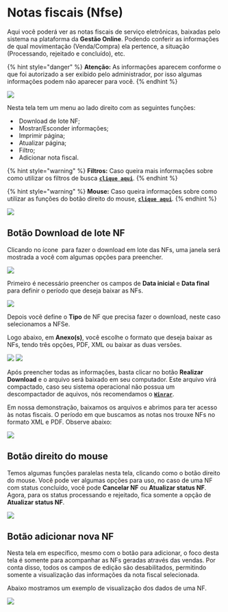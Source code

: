 # Notas fiscais (Nfse)

Aqui você poderá ver as notas fiscais de serviço eletrônicas, baixadas pelo sistema na plataforma da **Gestão Online**. Podendo conferir as informações de qual movimentação (Venda/Compra) ela pertence, a situação (Processando, rejeitado e concluído), etc.

{% hint style="danger" %}
**Atenção:** As informações aparecem conforme o que foi autorizado a ser exibido pelo administrador, por isso algumas informações podem não aparecer para você.
{% endhint %}

![](/erp-v2/assets/funcionalidades/fiscal/aba_nfse.gif)

Nesta tela tem um menu ao lado direito com as seguintes funções:

- <img src="/erp-v2/assets/icon_zip.png" alt="" data-size="line"> Download de lote NF;
- <img src="/erp-v2/assets/icon_exibir.png" alt="" data-size="line"> Mostrar/Esconder informações;
- <img src="/erp-v2/assets/icon_imprimir.png" alt="" data-size="line"> Imprimir página;
- <img src="/erp-v2/assets/icon_atualizar.png" alt="" data-size="line"> Atualizar página;
- <img src="/erp-v2/assets/icon_filtro.png" alt="" data-size="line"> Filtro;
- <img src="/erp-v2/assets/icon_add.png" alt="" data-size="line"> Adicionar nota fiscal.

{% hint style="warning" %}
**Filtros:** Caso queira mais informações sobre como utilizar os filtros de busca [**`clique aqui`**](/erp-v2/primeiro_acesso/filtros.md).
{% endhint %}

{% hint style="warning" %}
**Mouse:** Caso queira informações sobre como utilizar as funções do botão direito do mouse, [**`clique aqui`**](https://docs.gestao.plus/erp-v2/primeiro_acesso/atalhos_internos#menu-botao-direito-do-mouse).
{% endhint %}

![](/erp-v2/assets/funcionalidades/fiscal/aba_nfse_menu.png)

## Botão Download de lote NF

Clicando no ícone <img src="/erp-v2/assets/icon_zip.png" alt="" data-size="line"> para fazer o download em lote das NFs, uma janela será mostrada a você com algumas opções para preencher.

![](/erp-v2/assets/funcionalidades/fiscal/aba_nfse_menu_download.png)

Primeiro é necessário preencher os campos de **Data inicial** e **Data final** para definir o período que deseja baixar as NFs.

![](/erp-v2/assets/funcionalidades/fiscal/aba_nfse_menu_download_data.gif)

Depois você define o **Tipo** de NF que precisa fazer o download, neste caso selecionamos a NFSe.

Logo abaixo, em **Anexo(s)**, você escolhe o formato que deseja baixar as NFs, tendo três opções, PDF, XML ou baixar as duas versões.

![](/erp-v2/assets/funcionalidades/fiscal/aba_nfse_menu_download_tipo.png)
![](/erp-v2/assets/funcionalidades/fiscal/aba_nfse_menu_download_anexos.png)

Após preencher todas as informações, basta clicar no botão **Realizar Download** e o arquivo será baixado em seu computador. Este arquivo virá compactado, caso seu sistema operacional não possua um descompactador de aquivos, nós recomendamos o [**`Winrar`**](https://www.win-rar.com/start.html?&L=9).

Em nossa demonstração, baixamos os arquivos e abrimos para ter acesso às notas fiscais. O período em que buscamos as notas nos trouxe NFs no formato XML e PDF. Observe abaixo:

![](/erp-v2/assets/funcionalidades/fiscal/aba_nfse_menu_download_arquivos.gif)

## Botão direito do mouse

Temos algumas funções paralelas nesta tela, clicando como o botão direito do mouse. Você pode ver algumas opções para uso, no caso de uma NF com status concluído, você pode **Cancelar NF** ou **Atualizar status NF**. Agora, para os status processando e rejeitado, fica somente a opção de **Atualizar status NF**.

![](/erp-v2/assets/funcionalidades/fiscal/aba_nfse_btn_mouse.gif)

## Botão adicionar nova NF

Nesta tela em específico, mesmo com o botão para adicionar, o foco desta tela é somente para acompanhar as NFs geradas através das vendas. Por conta disso, todos os campos de edição são desabilitados, permitindo somente a visualização das informações da nota fiscal selecionada.

Abaixo mostramos um exemplo de visualização dos dados de uma NF.

![](/erp-v2/assets/funcionalidades/fiscal/aba_nfse_detalhes.gif)
